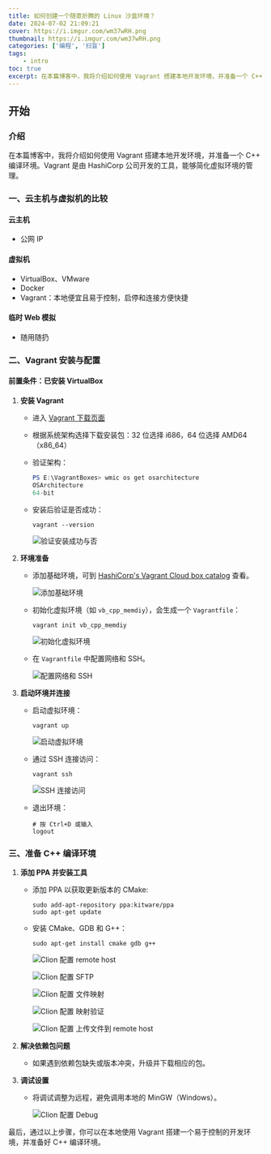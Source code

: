 ```yaml
---
title: 如何创建一个随意折腾的 Linux 沙盒环境？
date: 2024-07-02 21:09:21
cover: https://i.imgur.com/wm37wRH.png
thumbnail: https://i.imgur.com/wm37wRH.png
categories: ['编程', '扫盲']
tags:
    - intro
toc: true
excerpt: 在本篇博客中，我将介绍如何使用 Vagrant 搭建本地开发环境，并准备一个 C++ 编译环境。Vagrant 是由 HashiCorp 公司开发的工具，能够简化虚拟环境的管理。
---
```


## 开始

### 介绍

在本篇博客中，我将介绍如何使用 Vagrant 搭建本地开发环境，并准备一个 C++ 编译环境。Vagrant 是由 HashiCorp 公司开发的工具，能够简化虚拟环境的管理。

### 一、云主机与虚拟机的比较

#### 云主机

- 公网 IP

#### 虚拟机

- VirtualBox、VMware
- Docker
- Vagrant：本地便宜且易于控制，启停和连接方便快捷

#### 临时 Web 模拟

- 随用随扔

### 二、Vagrant 安装与配置

#### 前置条件：已安装 VirtualBox

1. **安装 Vagrant**
   - 进入 [Vagrant 下载页面](https://developer.hashicorp.com/vagrant/install)
   - 根据系统架构选择下载安装包：32 位选择 i686，64 位选择 AMD64（x86_64）
   - 验证架构：

     ```powershell
     PS E:\VagrantBoxes> wmic os get osarchitecture
     OSArchitecture
     64-bit
     ```

   - 安装后验证是否成功：

     ```shell
     vagrant --version
     ```

     ![验证安装成功与否](https://i.imgur.com/wm37wRH.png)

2. **环境准备**
   - 添加基础环境，可到 [HashiCorp's Vagrant Cloud box catalog](https://app.vagrantup.com/boxes/search) 查看。

     ![添加基础环境](https://i.imgur.com/kYntQXC.png)

   - 初始化虚拟环境（如 `vb_cpp_memdiy`），会生成一个 `Vagrantfile`：

     ```shell
     vagrant init vb_cpp_memdiy
     ```

     ![初始化虚拟环境](https://i.imgur.com/KTk4b5U.png)

   - 在 `Vagrantfile` 中配置网络和 SSH。

     ![配置网络和 SSH](https://i.imgur.com/uJ3jwkg.png)

3. **启动环境并连接**
   - 启动虚拟环境：

     ```shell
     vagrant up
     ```

     ![启动虚拟环境](https://i.imgur.com/mMCcKsx.png)

   - 通过 SSH 连接访问：

     ```shell
     vagrant ssh
     ```

     ![SSH 连接访问](https://i.imgur.com/PLCmcrs.png)

   - 退出环境：

     ```shell
     # 按 Ctrl+D 或输入
     logout
     ```

### 三、准备 C++ 编译环境

1. **添加 PPA 并安装工具**
   - 添加 PPA 以获取更新版本的 CMake:

     ```shell
     sudo add-apt-repository ppa:kitware/ppa
     sudo apt-get update
     ```

   - 安装 CMake、GDB 和 G++：

     ```shell
     sudo apt-get install cmake gdb g++
     ```

     ![Clion 配置 remote host](https://i.imgur.com/aN5j2rW.png)

     ![Clion 配置 SFTP](https://i.imgur.com/aN5j2rW.png)

     ![Clion 配置 文件映射](https://i.imgur.com/X3x6w5C.png)

     ![Clion 配置 映射验证](https://i.imgur.com/TcQEenU.png)

     ![Clion 配置 上传文件到 remote host](https://i.imgur.com/ftDuwWC.png)
2. **解决依赖包问题**
   - 如果遇到依赖包缺失或版本冲突，升级并下载相应的包。

3. **调试设置**
   - 将调试调整为远程，避免调用本地的 MinGW（Windows）。

     ![Clion 配置 Debug](https://i.imgur.com/a0drG6y.png)

最后，通过以上步骤，你可以在本地使用 Vagrant 搭建一个易于控制的开发环境，并准备好 C++ 编译环境。
